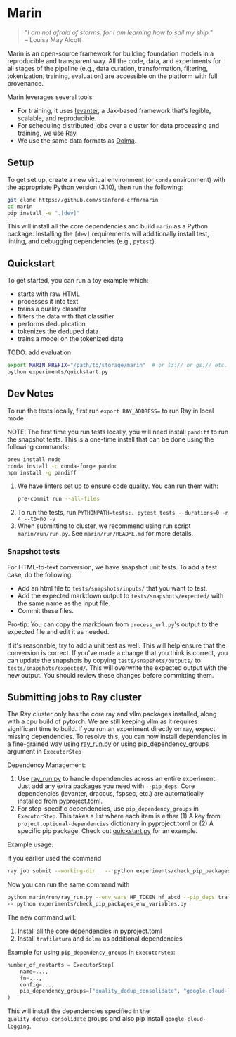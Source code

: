 # Marin

> "*I am not afraid of storms, for I am learning how to sail my ship."*<br/>
> – Louisa May Alcott

Marin is an open-source framework for building foundation models in a
reproducible and transparent way.  All the code, data, and experiments for all
stages of the pipeline (e.g., data curation, transformation, filtering,
tokenization, training, evaluation) are accessible on the platform with full
provenance.

Marin leverages several tools:
- For training, it uses [levanter](https://github.com/stanford-crfm/levanter),
  a Jax-based framework that's legible, scalable, and reproducible.
- For scheduling distributed jobs over a cluster for data processing and
  training, we use [Ray](https://docs.ray.io/).
- We use the same data formats as [Dolma](https://github.com/allenai/dolma).

## Setup

To get set up, create a new virtual environment (or `conda` environment) with
the appropriate Python version (3.10), then run the following:

```bash
git clone https://github.com/stanford-crfm/marin
cd marin
pip install -e ".[dev]"
```

This will install all the core dependencies and build `marin` as a Python
package. Installing the `[dev]` requirements will additionally install test,
linting, and debugging dependencies (e.g., `pytest`).

## Quickstart

To get started, you can run a toy example which:

* starts with raw HTML
* processes it into text
* trains a quality classifer
* filters the data with that classifier
* performs deduplication
* tokenizes the deduped data
* trains a model on the tokenized data

TODO: add evaluation

```bash
export MARIN_PREFIX="/path/to/storage/marin"  # or s3:// or gs:// etc.
python experiments/quickstart.py
```

## Dev Notes

To run the tests locally, first run `export RAY_ADDRESS=` to run Ray in local mode.

NOTE: The first time you run tests locally, you will need install `pandiff` to run the snapshot tests. This is a one-time install that can be done using the following commands:

```bash
brew install node
conda install -c conda-forge pandoc
npm install -g pandiff
```

1. We have linters set up to ensure code quality. You can run them with:
   ```bash
   pre-commit run --all-files
   ```
2. To run the tests, run `PYTHONPATH=tests:. pytest tests --durations=0 -n 4 --tb=no -v`
3. When submitting to cluster, we recommend using run script `marin/run/run.py`. See `marin/run/README.md`
   for more details.


### Snapshot tests

For HTML-to-text conversion, we have snapshot unit tests.  To add a test case,
do the following:

* Add an html file to `tests/snapshots/inputs/` that you want to test.
* Add the expected markdown output to `tests/snapshots/expected/` with the same
  name as the input file.
* Commit these files.

Pro-tip: You can copy the markdown from `process_url.py`'s output to the
expected file and edit it as needed.

If it's reasonable, try to add a unit test as well. This will help ensure that
the conversion is correct.  If you've made a change that you think is correct,
you can update the snapshots by copying `tests/snapshots/outputs/` to
`tests/snapshots/expected/`. This will overwrite the expected output with the
new output. You should review these changes before committing them.


## Submitting jobs to Ray cluster

The Ray cluster only has the core ray and vllm packages installed, along with a cpu build of pytorch.
We are still keeping vllm as it requires significant time to build.
If you run an experiment directly on ray, expect missing dependencies.
To resolve this, you can now install dependencies in a fine-grained way using [ray_run.py](../marin/run/ray_run.py) or
using pip_dependency_groups argument in `ExecutorStep`

Dependency Management:

1. Use [ray_run.py](marin/run/ray_run.py) to handle dependencies across an entire experiment.
Just add any extra packages you need with `--pip_deps`. Core dependencies (levanter, draccus, fspsec, etc.)
are automatically installed from [pyproject.toml](pyproject.toml).
2. For step-specific dependencies, use `pip_dependency_groups` in `ExecutorStep`.
This takes a list where each item is either (1) A key from `project.optional-dependencies` dictionary in pyproject.toml
or (2) A specific pip package. Check out [quickstart.py](experiments/quickstart.py) for an example.

Example usage:

If you earlier used the command

```bash
ray job submit --working-dir . -- python experiments/check_pip_packages_env_variables.py
```

Now you can run the same command with

```bash
python marin/run/ray_run.py --env_vars HF_TOKEN hf_abcd --pip_deps trafilatura,dolma
-- python experiments/check_pip_packages_env_variables.py
```

The new command will:
1. Install all the core dependencies in pyproject.toml
2. Install `trafilatura` and `dolma` as additional dependencies

Example for using `pip_dependency_groups` in `ExecutorStep`:

```python
number_of_restarts = ExecutorStep(
    name=...,
    fn=...,
    config=...,
    pip_dependency_groups=["quality_dedup_consolidate", "google-cloud-logging"],
)
```

This will install the dependencies specified in the `quality_dedup_consolidate` groups
and also pip install `google-cloud-logging`.
